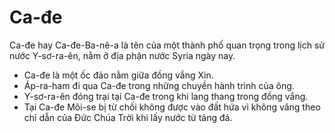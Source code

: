 # Ca-đe

Ca-đe hay Ca-đe-Ba-nê-a là tên của một thành phố quan trọng trong lịch sử nước Y-sơ-ra-ên, nằm ở địa phận nước Syria ngày nay.
- Ca-đe là một ốc đảo nằm giữa đồng vắng Xin.
- Áp-ra-ham đi qua Ca-đe trong những chuyền hành trình của ông.
- Y-sơ-ra-ên đóng trại tại Ca-đe trong khi lang thang trong đồng vắng.
- Tại Ca-đe Môi-se bị từ chối không được vào đất hứa vì không vâng theo chỉ dẫn của Đức Chúa Trời khi lấy nước từ tảng đá.

